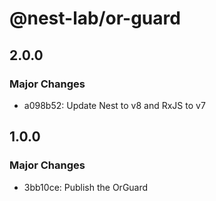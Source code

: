 # @nest-lab/or-guard

## 2.0.0

### Major Changes

- a098b52: Update Nest to v8 and RxJS to v7

## 1.0.0

### Major Changes

- 3bb10ce: Publish the OrGuard
